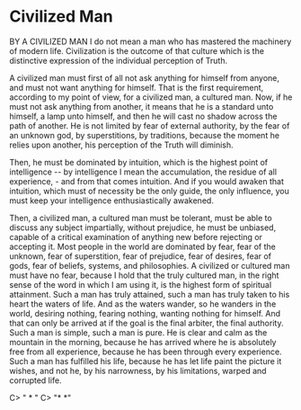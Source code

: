 
# Civilized Man 

BY A CIVILIZED MAN I do not mean a man who has mastered the machinery of modern life. Civilization is the outcome of that culture which is the distinctive expression of the individual perception of Truth. 

A civilized man must first of all not ask anything for himself from anyone, and must not want anything for himself. That is the first requirement, according to my point of view, for a civilized man, a cultured man. Now, if he must not ask anything from another, it means that he is a standard unto himself, a lamp unto himself, and then he will cast no shadow across the path of another. He is not limited by fear of external authority, by the fear of an unknown god, by superstitions, by traditions, because the moment he relies upon another, his perception of the Truth will diminish. 

Then, he must be dominated by intuition, which is the highest point of intelligence -- by intelligence I mean the accumulation, the residue of all experience, - and from that comes intuition. And if you would awaken that intuition, which must of necessity be the only guide, the only influence, you must keep your intelligence enthusiastically awakened. 

Then, a civilized man, a cultured man must be tolerant, must be able to discuss any subject impartially, without prejudice, he must be unbiased, capable of a critical examination of anything new before rejecting or accepting it. Most people in the world are dominated by fear, fear of the unknown, fear of superstition, fear of prejudice, fear of desires, fear of gods, fear of beliefs, systems, and philosophies. A civilized or cultured man must have no fear, because I hold that the truly cultured man, in the right sense of the word in which I am using it, is the highest form of spiritual attainment. Such a man has truly attained, such a man has truly taken to his heart the waters of life. And as the waters wander, so he wanders in the world, desiring nothing, fearing nothing, wanting nothing for himself. And that can only be arrived at if the goal is the final arbiter, the final authority. Such a man is simple, such a man is pure. He is clear and calm as the mountain in the morning, because he has arrived where he is absolutely free from all experience, because he has been through every experience. Such a man has fulfilled his life, because he has let life paint the picture it wishes, and not he, by his narrowness, by his limitations, warped and corrupted life. 

C> " * " 
C> "* *"  
